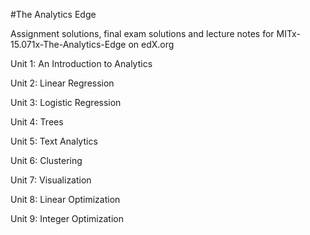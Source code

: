 #The Analytics Edge

Assignment solutions, final exam solutions and lecture notes for MITx-15.071x-The-Analytics-Edge on edX.org

Unit 1: An Introduction to Analytics

Unit 2: Linear Regression 

Unit 3: Logistic Regression 

Unit 4: Trees 

Unit 5: Text Analytics 

Unit 6: Clustering 

Unit 7: Visualization 

Unit 8: Linear Optimization 

Unit 9: Integer Optimization
 

